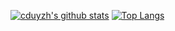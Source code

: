 [![cduyzh's github stats](https://github-readme-stats.vercel.app/api?username=cduyzh&count_private=true&show_icons=true&theme=vue-dark&hide_title=true)](https://github.com/anuraghazra/github-readme-stats)
[![Top Langs](https://github-readme-stats.vercel.app/api/top-langs/?username=anuraghazra&layout=compact&theme=vue)](https://github.com/anuraghazra/github-readme-stats)
